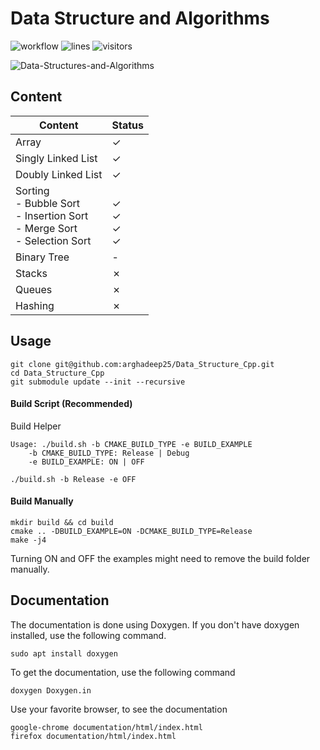 # Data Structure and Algorithms

![workflow](https://github.com/arghadeep25/Data-Structures-and-Algorithms/actions/workflows/cmake.yml/badge.svg) 
![lines](https://tokei.rs/b1/github/arghadeep25/Data-Structures-and-Algorithms)
![visitors](https://api.visitorbadge.io/api/visitors?path=https%3A%2F%2Fgithub.com%2Farghadeep25%2FData-Structures-and-Algorithms&countColor=%23263759)

![Data-Structures-and-Algorithms](https://socialify.git.ci/arghadeep25/Data-Structures-and-Algorithms/image?description=1&font=Inter&forks=1&language=1&name=1&owner=1&pattern=Charlie%20Brown&stargazers=1&theme=Dark)


## Content

| Content                                                                                  | Status                                          |
|------------------------------------------------------------------------------------------|-------------------------------------------------|
| Array                                                                                    | &check;                                         |
| Singly Linked List                                                                       | &check;                                         |
| Doubly Linked List                                                                       | &check;                                         |
| Sorting<br/> - Bubble Sort<br/> - Insertion Sort<br/> - Merge Sort<br/> - Selection Sort | <br/>&check;<br/>&check;<br/>&check;<br/>&check; |
| Binary Tree                                                                              | -                                               |
| Stacks                                                                                   | &cross;                                         |
| Queues                                                                                   | &cross;                                         |
| Hashing                                                                                  | &cross;                                         |



## Usage

```
git clone git@github.com:arghadeep25/Data_Structure_Cpp.git
cd Data_Structure_Cpp
git submodule update --init --recursive 
```


#### Build Script (Recommended)
Build Helper
```
Usage: ./build.sh -b CMAKE_BUILD_TYPE -e BUILD_EXAMPLE
	-b CMAKE_BUILD_TYPE: Release | Debug
	-e BUILD_EXAMPLE: ON | OFF
```
```
./build.sh -b Release -e OFF
```


#### Build Manually 
```
mkdir build && cd build
cmake .. -DBUILD_EXAMPLE=ON -DCMAKE_BUILD_TYPE=Release
make -j4
```

Turning ON and OFF the examples might need to remove the build folder manually.

## Documentation
The documentation is done using Doxygen. If you don't have doxygen installed, use the following command.
```
sudo apt install doxygen
```

To get the documentation, use the following command

```
doxygen Doxygen.in
```

Use your favorite browser, to see the documentation

```
google-chrome documentation/html/index.html
firefox documentation/html/index.html
```